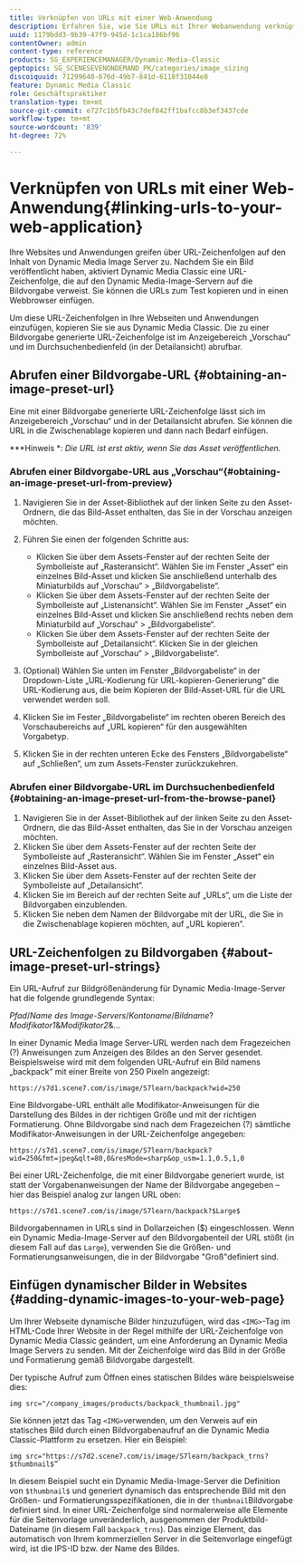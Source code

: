 ```yaml
---
title: Verknüpfen von URLs mit einer Web-Anwendung
description: Erfahren Sie, wie Sie URLs mit Ihrer Webanwendung verknüpfen.
uuid: 1179bdd3-9b39-47f9-945d-1c1ca186bf96
contentOwner: admin
content-type: reference
products: SG_EXPERIENCEMANAGER/Dynamic-Media-Classic
geptopics: SG_SCENESEVENONDEMAND_PK/categories/image_sizing
discoiquuid: 71299640-676d-49b7-841d-6118f31044e8
feature: Dynamic Media Classic
role: Geschäftspraktiker
translation-type: tm+mt
source-git-commit: e727c1b5fb43c7def842ff1bafcc8b3ef3437cde
workflow-type: tm+mt
source-wordcount: '839'
ht-degree: 72%

---
```



# Verknüpfen von URLs mit einer Web-Anwendung{#linking-urls-to-your-web-application}

Ihre Websites und Anwendungen greifen über URL-Zeichenfolgen auf den Inhalt von Dynamic Media Image Server zu. Nachdem Sie ein Bild veröffentlicht haben, aktiviert Dynamic Media Classic eine URL-Zeichenfolge, die auf den Dynamic Media-Image-Servern auf die Bildvorgabe verweist. Sie können die URLs zum Test kopieren und in einen Webbrowser einfügen.

Um diese URL-Zeichenfolgen in Ihre Webseiten und Anwendungen einzufügen, kopieren Sie sie aus Dynamic Media Classic. Die zu einer Bildvorgabe generierte URL-Zeichenfolge ist im Anzeigebereich „Vorschau“ und im Durchsuchenbedienfeld (in der Detailansicht) abrufbar.

## Abrufen einer Bildvorgabe-URL  {#obtaining-an-image-preset-url}

Eine mit einer Bildvorgabe generierte URL-Zeichenfolge lässt sich im Anzeigebereich „Vorschau“ und in der Detailansicht abrufen. Sie können die URL in die Zwischenablage kopieren und dann nach Bedarf einfügen.

***Hinweis **: Die URL ist erst aktiv, wenn Sie das Asset veröffentlichen.*

### Abrufen einer Bildvorgabe-URL aus „Vorschau“{#obtaining-an-image-preset-url-from-preview}

1. Navigieren Sie in der Asset-Bibliothek auf der linken Seite zu den Asset-Ordnern, die das Bild-Asset enthalten, das Sie in der Vorschau anzeigen möchten.
1. Führen Sie einen der folgenden Schritte aus:

   * Klicken Sie über dem Assets-Fenster auf der rechten Seite der Symbolleiste auf „Rasteransicht“. Wählen Sie im Fenster „Asset“ ein einzelnes Bild-Asset und klicken Sie anschließend unterhalb des Miniaturbilds auf „Vorschau“ > „Bildvorgabeliste“.
   * Klicken Sie über dem Assets-Fenster auf der rechten Seite der Symbolleiste auf „Listenansicht“. Wählen Sie im Fenster „Asset“ ein einzelnes Bild-Asset und klicken Sie anschließend rechts neben dem Miniaturbild auf „Vorschau“ > „Bildvorgabeliste“.
   * Klicken Sie über dem Assets-Fenster auf der rechten Seite der Symbolleiste auf „Detailansicht“. Klicken Sie in der gleichen Symbolleiste auf „Vorschau“ > „Bildvorgabeliste“.

1. (Optional) Wählen Sie unten im Fenster „Bildvorgabeliste“ in der Dropdown-Liste „URL-Kodierung für URL-kopieren-Generierung“ die URL-Kodierung aus, die beim Kopieren der Bild-Asset-URL für die URL verwendet werden soll.
1. Klicken Sie im Fester „Bildvorgabeliste“ im rechten oberen Bereich des Vorschaubereichs auf „URL kopieren“ für den ausgewählten Vorgabetyp.
1. Klicken Sie in der rechten unteren Ecke des Fensters „Bildvorgabeliste“ auf „Schließen“, um zum Assets-Fenster zurückzukehren.

### Abrufen einer Bildvorgabe-URL im Durchsuchenbedienfeld  {#obtaining-an-image-preset-url-from-the-browse-panel}

1. Navigieren Sie in der Asset-Bibliothek auf der linken Seite zu den Asset-Ordnern, die das Bild-Asset enthalten, das Sie in der Vorschau anzeigen möchten.
1. Klicken Sie über dem Assets-Fenster auf der rechten Seite der Symbolleiste auf „Rasteransicht“. Wählen Sie im Fenster „Asset“ ein einzelnes Bild-Asset aus.
1. Klicken Sie über dem Assets-Fenster auf der rechten Seite der Symbolleiste auf „Detailansicht“.
1. Klicken Sie im Bereich auf der rechten Seite auf „URLs“, um die Liste der Bildvorgaben einzublenden.
1. Klicken Sie neben dem Namen der Bildvorgabe mit der URL, die Sie in die Zwischenablage kopieren möchten, auf „URL kopieren“.

## URL-Zeichenfolgen zu Bildvorgaben  {#about-image-preset-url-strings}

Ein URL-Aufruf zur Bildgrößenänderung für Dynamic Media-Image-Server hat die folgende grundlegende Syntax:

*Pfad*/*Name des Image-Servers*/*Kontoname*/*Bildname*?*Modifikator1*&amp;*Modifikator2*&amp;...

In einer Dynamic Media Image Server-URL werden nach dem Fragezeichen (?) Anweisungen zum Anzeigen des Bildes an den Server gesendet. Beispielsweise wird mit dem folgenden URL-Aufruf ein Bild namens „backpack“ mit einer Breite von 250 Pixeln angezeigt:

```as3
https://s7d1.scene7.com/is/image/S7learn/backpack?wid=250
```

Eine Bildvorgabe-URL enthält alle Modifikator-Anweisungen für die Darstellung des Bildes in der richtigen Größe und mit der richtigen Formatierung. Ohne Bildvorgabe sind nach dem Fragezeichen (?) sämtliche Modifikator-Anweisungen in der URL-Zeichenfolge angegeben:

```as3
https://s7d1.scene7.com/is/image/S7learn/backpack?wid=250&fmt=jpeg&qlt=80,0&resMode=sharp&op_usm=1.1,0.5,1,0
```

Bei einer URL-Zeichenfolge, die mit einer Bildvorgabe generiert wurde, ist statt der Vorgabenanweisungen der Name der Bildvorgabe angegeben – hier das Beispiel analog zur langen URL oben:

```as3
https://s7d1.scene7.com/is/image/S7learn/backpack?$Large$
```

Bildvorgabennamen in URLs sind in Dollarzeichen ($) eingeschlossen. Wenn ein Dynamic Media-Image-Server auf den Bildvorgabenteil der URL stößt (in diesem Fall auf das `Large`), verwenden Sie die Größen- und Formatierungsanweisungen, die in der Bildvorgabe &quot;Groß&quot;definiert sind.

## Einfügen dynamischer Bilder in Websites {#adding-dynamic-images-to-your-web-page}

Um Ihrer Webseite dynamische Bilder hinzuzufügen, wird das `<IMG>`-Tag im HTML-Code Ihrer Website in der Regel mithilfe der URL-Zeichenfolge von Dynamic Media Classic geändert, um eine Anforderung an Dynamic Media Image Servers zu senden. Mit der Zeichenfolge wird das Bild in der Größe und Formatierung gemäß Bildvorgabe dargestellt.

Der typische Aufruf zum Öffnen eines statischen Bildes wäre beispielsweise dies:

```as3
img src="/company_images/products/backpack_thumbnail.jpg"
```

Sie können jetzt das Tag `<IMG>`verwenden, um den Verweis auf ein statisches Bild durch einen Bildvorgabenaufruf an die Dynamic Media Classic-Plattform zu ersetzen. Hier ein Beispiel:

```as3
img src="https://s7d2.scene7.com/is/image/S7learn/backpack_trns?$thumbnail$”
```

In diesem Beispiel sucht ein Dynamic Media-Image-Server die Definition von `$thumbnail$` und generiert dynamisch das entsprechende Bild mit den Größen- und Formatierungsspezifikationen, die in der `thumbnail`Bildvorgabe definiert sind. In einer URL-Zeichenfolge sind normalerweise alle Elemente für die Seitenvorlage unveränderlich, ausgenommen der Produktbild-Dateiname (in diesem Fall `backpack_trns`). Das einzige Element, das automatisch von Ihrem kommerziellen Server in die Seitenvorlage eingefügt wird, ist die IPS-ID bzw. der Name des Bildes.
